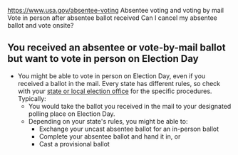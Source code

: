

https://www.usa.gov/absentee-voting
Absentee voting and voting by mail
Vote in person after absentee ballot received
Can I cancel my absentee ballot and vote onsite?

You received an absentee or vote-by-mail ballot but want to vote in person on Election Day
------------------------------------------------------------------------------------------

* You might be able to vote in person on Election Day, even if you received a ballot in the mail. Every state has different rules, so check with your
  [state or local election office](https://www.usvotefoundation.org/election-offices)
  for the specific procedures. Typically:
  + You would take the ballot you received in the mail to your designated polling place on Election Day.
  + Depending on your state's rules, you might be able to:
    - Exchange your uncast absentee ballot for an in-person ballot
    - Complete your absentee ballot and hand it in, or
    - Cast a provisional ballot
